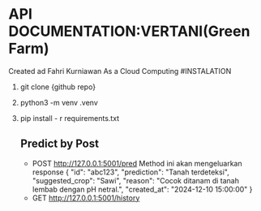 # API DOCUMENTATION:VERTANI(Green Farm)
Created ad Fahri Kurniawan As a Cloud Computing
#INSTALATION
1. git clone  {github repo}
2. python3 -m venv .venv
3. pip install - r requirements.txt

   ## Predict by Post
   - POST http://127.0.0.1:5001/pred
     Method ini akan mengeluarkan response
     {
    "id": "abc123",
    "prediction": "Tanah terdeteksi",
    "suggested_crop": "Sawi",
    "reason": "Cocok ditanam di tanah lembab dengan pH netral.",
    "created_at": "2024-12-10 15:00:00"
}
   - GET http://127.0.0.1:5001/history
